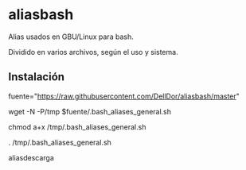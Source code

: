 # aliasbash
Alias usados en GBU/Linux para bash.

Dividido en varios archivos, según el uso y sistema.

## Instalación

fuente="https://raw.githubusercontent.com/DellDor/aliasbash/master"

wget -N -P/tmp $fuente/.bash_aliases_general.sh

chmod a+x /tmp/.bash_aliases_general.sh

. /tmp/.bash_aliases_general.sh

aliasdescarga
